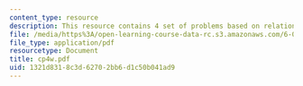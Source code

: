 ```yaml
---
content_type: resource
description: This resource contains 4 set of problems based on relation II.
file: /media/https%3A/open-learning-course-data-rc.s3.amazonaws.com/6-042j-mathematics-for-computer-science-fall-2005/1321d8318c3d62702bb6d1c50b041ad9_cp4w.pdf
file_type: application/pdf
resourcetype: Document
title: cp4w.pdf
uid: 1321d831-8c3d-6270-2bb6-d1c50b041ad9
---
```

